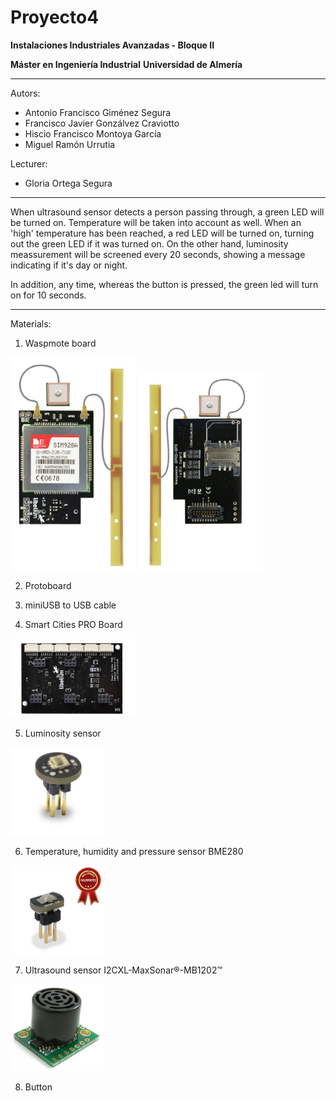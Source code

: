 ﻿# Proyecto4

**Instalaciones Industriales Avanzadas - Bloque II**

**Máster en Ingeniería Industrial**
**Universidad de Almería**

---

Autors:

* Antonio Francisco Giménez Segura
* Francisco Javier Gonzálvez Craviotto
* Hiscio Francisco Montoya García
* Miguel Ramón Urrutia

Lecturer:

* Gloria Ortega Segura

---

When ultrasound sensor detects a person passing through, a green LED will be turned on.
Temperature will be taken into account as well. When an 'high' temperature has been 
reached, a red LED will be turned on, turning out the green LED if it was turned on.
On the other hand, luminosity meassurement will be screened every 20 seconds, showing a 
message indicating if it's day or night.

In addition, any time, whereas the button is pressed, the green led will turn on for 10 seconds.

---

Materials:

1. Waspmote board

<img src="images/gps_gprs_antenna1.png" width="200">
<img src="images/gps_gprs_antenna2.png" width="200">

2. Protoboard

3. miniUSB to USB cable

4. Smart Cities PRO Board

<img src="images/smartcitiesPRO.png" width="200">

5. Luminosity sensor

<img src="images/luminosity.png" width="150">

6. Temperature, humidity and pressure sensor BME280

<img src="images/bme280.png" width="150">

7. Ultrasound sensor I2CXL-MaxSonar®-MB1202™

<img src="/images/ultrasound.png" width="150">

8. Button
